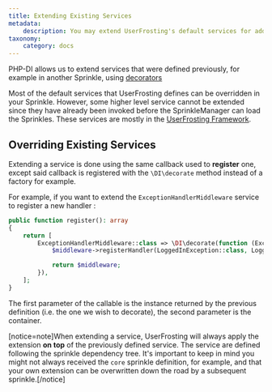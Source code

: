 ```yaml
---
title: Extending Existing Services
metadata:
    description: You may extend UserFrosting's default services for additional functionality, or define completely new services in your Sprinkles.
taxonomy:
    category: docs
---
```


PHP-DI allows us to extend services that were defined previously, for example in another Sprinkle, using [decorators]([/doc/definition-overriding.html#decorators](https://php-di.org/doc/definition-overriding.html#decorators))

Most of the default services that UserFrosting defines can be overridden in your Sprinkle. However, some higher level service cannot be extended since they have already been invoked before the SprinkleManager can load the Sprinkles. These services are mostly in the [UserFrosting Framework](/structure/framework).

## Overriding Existing Services

Extending a service is done using the same callback used to **register** one, except said callback is registered with the `\DI\decorate` method instead of a factory for example.

For example, if you want to extend the `ExceptionHandlerMiddleware` service to register a new handler :

```php
public function register(): array
{
    return [
        ExceptionHandlerMiddleware::class => \DI\decorate(function (ExceptionHandlerMiddleware $middleware, ContainerInterface $c) {
            $middleware->registerHandler(LoggedInException::class, LoggedInExceptionHandler::class);

            return $middleware;
        }),
    ];
}
```

The first parameter of the callable is the instance returned by the previous definition (i.e. the one we wish to decorate), the second parameter is the container.

[notice=note]When extending a service, UserFrosting will always apply the extension **on top** of the previously defined service. The service are defined following the sprinkle dependency tree. It's important to keep in mind you might not always received the `core` sprinkle definition, for example, and that your own extension can be overwritten down the road by a subsequent sprinkle.[/notice]
